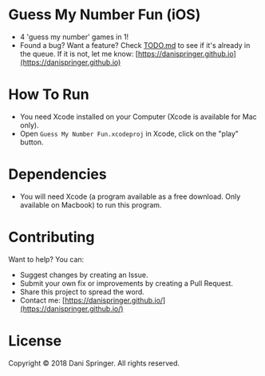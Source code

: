 # Guess My Number Fun (iOS)
- 4 'guess my number' games in 1!
- Found a bug? Want a feature? Check [TODO.md](TODO.md) to see if it's already in the queue. If it is not, let me know: [https://danispringer.github.io](https://danispringer.github.io)

# How To Run
- You need Xcode installed on your Computer (Xcode is available for Mac only).
- Open `Guess My Number Fun.xcodeproj` in Xcode, click on the "play" button.

# Dependencies
- You will need Xcode (a program available as a free download. Only available on Macbook) to run this program.

# Contributing
Want to help? You can:
- Suggest changes by creating an Issue.
- Submit your own fix or improvements by creating a Pull Request.
- Share this project to spread the word.
- Contact me: [https://danispringer.github.io/](https://danispringer.github.io/)

# License
Copyright © 2018 Dani Springer. All rights reserved.